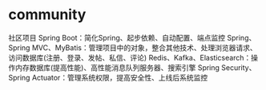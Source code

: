 # community
社区项目
Spring Boot：简化Spring、起步依赖、自动配置、端点监控
Spring、Spring MVC、MyBatis：管理项目中的对象，整合其他技术、处理浏览器请求、访问数据库(注册、登录、发帖、私信、评论)
Redis、Kafka、Elasticsearch：操作内存数据库(提高性能)、高性能消息队列服务器、搜索引擎
Spring Security、Spring Actuator：管理系统权限，提高安全性、上线后系统监控

